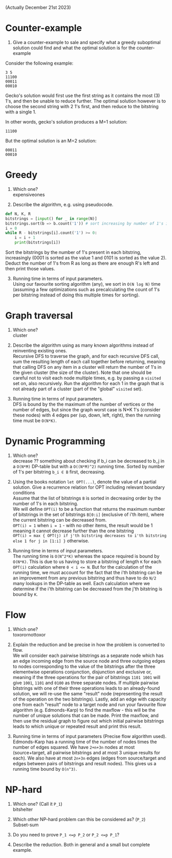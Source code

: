 (Actually December 21st 2023)

# Counter-example

1) Give a counter-example to sale and specify what a greedy suboptimal solution could find and what the optimal solution is for the counter-example  

Consider the following example:
```
3 5
11100
00011
00010
```

Gecko's solution would first use the first string as it contains the most (3) 1's, and then be unable to reduce further. The optimal solution however is to choose the second string with 2 1's first, and then reduce to the bitstring with a single 1.

In other words, gecko's solution produces a M=1 solution:
```
11100
```

But the optimal solution is an M=2 solution:
```
00011
00010
```

# Greedy

1) Which one?  
expensiveones

2) Describe the algorithm, e.g. using pseudocode.  
```python
def N, K, R
bitstrings = [input() for _ in range(N)]
bitstrings.sort(b => b.count('1')) # sort increasing by number of 1's in bitstring
i = 0
while R - bitstrings[i].count('1') >= 0:
    i = i + 1
    print(bitstrings[i])
```
Sort the bitstrings by the number of 1's present in each bitstring, increasingly (0001 is sorted as the value 1 and 0101 is sorted as the value 2).
Deduct the number of 1's from R as long as there are enough R's left and then print those values.

3) Running time in terms of input parameters.  
Using our favourite sorting algorithm (any), we sort in `O(N log N)` time (assuming a few optimizations such as precalculating the count of 1's per bitstring instead of doing this multiple times for sorting).

# Graph traversal

1) Which one?  
cluster

2) Describe the algorithm using as many known algorithms instead of reinventing existing ones.  
Recursive DFS to traverse the graph, and for each recursive DFS call, sum the resulting length of each call together before returning, meaning that calling DFS on any item in a cluster will return the number of 1's in the given cluster (the size of the cluster). Note that one should be careful not to visit each node multiple times, e.g. by passing a `visited` set on, also recursively. Run the algorithm for each 1 in the graph that is not already part of a cluster (part of the "global" `visited` set).

3) Running time in terms of input parameters.  
DFS is bound by the the maximum of the number of vertices or the number of edges, but since the graph worst case is N*K 1's (consider these nodes) with 4 edges per (up, down, left, right), then the running time must be `O(N*K)`. 

# Dynamic Programming

1) Which one?  
decrease ?? something about checking if b_i can be decreased to b_j in a `O(N*M)` DP-table but with a `O((N*M)^2)` running time. Sorted by number of 1's per bitstring `b_i ∈ B` first, decreasing.

2) Using the books notation `let OPT(...)`, denote the value of a partial solution. Give a recurrence relation for OPT including relevant boundary conditions  
Assume that the list of bitstrings `B` is sorted in decreasing order by the number of 1's in each bitstring.  
We will define `OPT(i)` to be a function that returns the maximum number of bitstrings in the set of bitstrings `B[0:i]` (exclusive of i'th item), where the current bitstring can be decreased from.  
`OPT(i) = 1` when `i = 1` - with no other items, the result would be 1 meaning it cannot decrease further than the one bitstring  
`OPT(i) = max { OPT(j) if j'th bitstring decreases to i'th bitstring else 1 for j in [1:i] }` otherwise.

3) Running time in terms of input parameters.  
The running time is `O(N^2*K)` whereas the space required is bound by `O(N*K)`. This is due to us having to store a bitstring of length `K` for each `OPT(i)` calculation where `0 < i <= N`. But for the calculation of the running time, we must account for the fact that the i'th bitstring can be an improvement from any previous bitstring and thus have to do `N/2` many lookups in the DP-table as well. Each calculation where we determine if the i'th bitstring can be decreased from the j'th bitstring is bound by `K`.  

# Flow

1) Which one?  
toxorornottoxor

2) Explain the reduction and be precise in how the problem is converted to flow.  
We will consider each pairwise bitstrings as a separate node which has an edge incoming edge from the source node and three outgoing edges to nodes corresponding to the value of the bitstrings after the three elementwise operations conjunction, disjunction and exclusive or, meaning if the three operations for the pair of bitstrings `1101 1001` will give `1001`, `1101` and `0100` as three separate nodes. If multiple pairwise bitstrings with one of their three operations leads to an already-found solution, we will re-use the same "result" node (representing the result of the operation on the two bitstrings). Lastly, add an edge with capacity one from each "result" node to a target node and run your favourite flow algorithm (e.g. Edmonds-Karp) to find the maxflow - this will be the number of unique solutions that can be made. Print the maxflow, and then use the residual graph to figure out which initial pairwise bitstrings leads to which unique or repeated result and print this result.

3) Running time in terms of input parameters (Precise flow algorithm used).  
Edmonds-Karp has a running time of the number of nodes times the number of edges squared. We have `2+n+3n` nodes at most (source+target, all pairwise bitstrings and at most 3 unique results for each). We also have at most `2n+3n` edges (edges from source/target and edges between pairs of bitstrings and result nodes). This gives us a running time bound by `O(n^3)`.

# NP-hard

1) Which one? (Call it `P_1`)  
bitshelter

2) Which other NP-hard problem can this be considered as? (`P_2`)  
Subset-sum

3) Do you need to prove `P_1 <=p P_2` or `P_2 <=p P_1`?  


4) Describe the reduction. Both in general and a small but complete example.  

